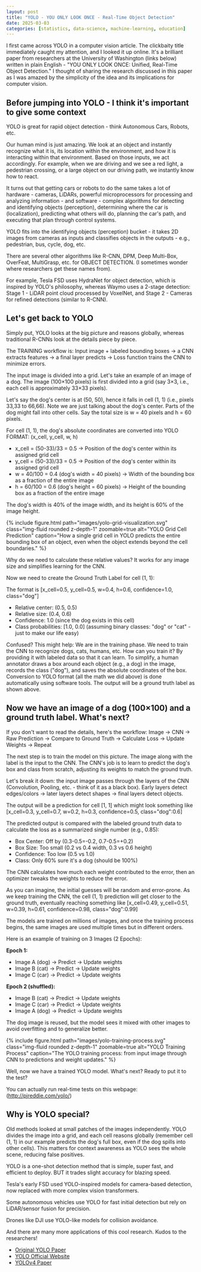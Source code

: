 ```yaml
---
layout: post
title: "YOLO - YOU ONLY LOOK ONCE - Real-Time Object Detection"
date: 2025-03-03
categories: [statistics, data-science, machine-learning, education]
---
```


I first came across YOLO in a computer vision article. The clickbaity title immediately caught my attention, and I looked it up online. It's a brilliant paper from researchers at the University of Washington (links below) written in plain English - "YOU ONLY LOOK ONCE: Unified, Real-Time Object Detection." I thought of sharing the research discussed in this paper as I was amazed by the simplicity of the idea and its implications for computer vision.

## Before jumping into YOLO - I think it's important to give some context

YOLO is great for rapid object detection - think Autonomous Cars, Robots, etc.

Our human mind is just amazing. We look at an object and instantly recognize what it is, its location within the environment, and how it is interacting within that environment. Based on those inputs, we act accordingly. For example, when we are driving and we see a red light, a pedestrian crossing, or a large object on our driving path, we instantly know how to react.

It turns out that getting cars or robots to do the same takes a lot of hardware - cameras, LiDARs, powerful microprocessors for processing and analyzing information - and software - complex algorithms for detecting and identifying objects (perception), determining where the car is (localization), predicting what others will do, planning the car's path, and executing that plan through control systems.

YOLO fits into the identifying objects (perception) bucket - it takes 2D images from cameras as inputs and classifies objects in the outputs - e.g., pedestrian, bus, cycle, dog, etc.

There are several other algorithms like R-CNN, DPM, Deep Multi-Box, OverFeat, MultiGrasp, etc. for OBJECT DETECTION. (I sometimes wonder where researchers get these names from).

For example, Tesla FSD uses HydraNet for object detection, which is inspired by YOLO's philosophy, whereas Waymo uses a 2-stage detection: Stage 1 - LiDAR point cloud processed by VoxelNet, and Stage 2 - Cameras for refined detections (similar to R-CNN).

## Let's get back to YOLO

Simply put, YOLO looks at the big picture and reasons globally, whereas traditional R-CNNs look at the details piece by piece.

The TRAINING workflow is: Input image + labeled bounding boxes → a CNN extracts features → a final layer predicts → Loss function trains the CNN to minimize errors.

The input image is divided into a grid. Let's take an example of an image of a dog. The image (100×100 pixels) is first divided into a grid (say 3×3, i.e., each cell is approximately 33×33 pixels).

Let's say the dog's center is at (50, 50), hence it falls in cell (1, 1) (i.e., pixels 33,33 to 66,66). Note we are just talking about the dog's center. Parts of the dog might fall into other cells. Say the total size is w = 40 pixels and h = 60 pixels.

For cell (1, 1), the dog's absolute coordinates are converted into YOLO FORMAT: (x_cell, y_cell, w, h)

- x_cell = (50-33)/33 = 0.5 → Position of the dog's center within its assigned grid cell
- y_cell = (50-33)/33 = 0.5 → Position of the dog's center within its assigned grid cell
- w = 40/100 = 0.4 (dog's width = 40 pixels) → Width of the bounding box as a fraction of the entire image
- h = 60/100 = 0.6 (dog's height = 60 pixels) → Height of the bounding box as a fraction of the entire image

The dog's width is 40% of the image width, and its height is 60% of the image height.

{% include figure.html path="images/yolo-grid-visualization.svg" class="img-fluid rounded z-depth-1" zoomable=true alt="YOLO Grid Cell Prediction" caption="How a single grid cell in YOLO predicts the entire bounding box of an object, even when the object extends beyond the cell boundaries." %}

Why do we need to calculate these relative values? It works for any image size and simplifies learning for the CNN.

Now we need to create the Ground Truth Label for cell (1, 1):

The format is [x_cell=0.5, y_cell=0.5, w=0.4, h=0.6, confidence=1.0, class="dog"]

- Relative center: (0.5, 0.5)
- Relative size: (0.4, 0.6)
- Confidence: 1.0 (since the dog exists in this cell)
- Class probabilities: [1.0, 0.0] (assuming binary classes: "dog" or "cat" - just to make our life easy)

Confused? This might help: We are in the training phase. We need to train the CNN to recognize dogs, cats, humans, etc. How can you train it? By providing it with labeled data so that it can learn. To simplify, a human annotator draws a box around each object (e.g., a dog) in the image, records the class ("dog"), and saves the absolute coordinates of the box. Conversion to YOLO format (all the math we did above) is done automatically using software tools. The output will be a ground truth label as shown above.

## Now we have an image of a dog (100×100) and a ground truth label. What's next?

If you don't want to read the details, here's the workflow: Image → CNN → Raw Prediction → Compare to Ground Truth → Calculate Loss → Update Weights → Repeat

The next step is to train the model on this picture. The image along with the label is the input to the CNN. The CNN's job is to learn to predict the dog's box and class from scratch, adjusting its weights to match the ground truth.

Let's break it down: the input image passes through the layers of the CNN (Convolution, Pooling, etc. - think of it as a black box). Early layers detect edges/colors → later layers detect shapes → final layers detect objects.

The output will be a prediction for cell [1, 1] which might look something like [x_cell=0.3, y_cell=0.7, w=0.2, h=0.3, confidence=0.5, class="dog":0.6]

The predicted output is compared with the labeled ground truth data to calculate the loss as a summarized single number (e.g., 0.85):
- Box Center: Off by (0.3-0.5=-0.2, 0.7-0.5=+0.2)
- Box Size: Too small (0.2 vs 0.4 width, 0.3 vs 0.6 height)
- Confidence: Too low (0.5 vs 1.0)
- Class: Only 60% sure it's a dog (should be 100%)

The CNN calculates how much each weight contributed to the error, then an optimizer tweaks the weights to reduce the error.

As you can imagine, the initial guesses will be random and error-prone. As we keep training the CNN, the cell (1, 1) prediction will get closer to the ground truth, eventually reaching something like [x_cell=0.49, y_cell=0.51, w=0.39, h=0.61, confidence=0.98, class="dog":0.99]

The models are trained on millions of images, and once the training process begins, the same images are used multiple times but in different orders.

Here is an example of training on 3 Images (2 Epochs):

**Epoch 1:**
- Image A (dog) → Predict → Update weights
- Image B (cat) → Predict → Update weights
- Image C (car) → Predict → Update weights

**Epoch 2 (shuffled):**
- Image B (cat) → Predict → Update weights
- Image C (car) → Predict → Update weights
- Image A (dog) → Predict → Update weights

The dog image is reused, but the model sees it mixed with other images to avoid overfitting and to generalize better.

{% include figure.html path="images/yolo-training-process.svg" class="img-fluid rounded z-depth-1" zoomable=true alt="YOLO Training Process" caption="The YOLO training process: from input image through CNN to predictions and weight updates." %}

Well, now we have a trained YOLO model. What's next? Ready to put it to the test?

You can actually run real-time tests on this webpage: (http://pjreddie.com/yolo/)

## Why is YOLO special?

Old methods looked at small patches of the images independently. YOLO divides the image into a grid, and each cell reasons globally (remember cell (1, 1) in our example predicts the dog's full box, even if the dog spills into other cells). This matters for context awareness as YOLO sees the whole scene, reducing false positives.

YOLO is a one-shot detection method that is simple, super fast, and efficient to deploy. BUT it trades slight accuracy for blazing speed.

Tesla's early FSD used YOLO-inspired models for camera-based detection, now replaced with more complex vision transformers.

Some autonomous vehicles use YOLO for fast initial detection but rely on LiDAR/sensor fusion for precision.

Drones like DJI use YOLO-like models for collision avoidance.

And there are many more applications of this cool research. Kudos to the researchers!

- [Original YOLO Paper](https://arxiv.org/abs/1506.02640)
- [YOLO Official Website](https://pjreddie.com/darknet/yolo/)
- [YOLOv4 Paper](https://arxiv.org/abs/2004.10934)
